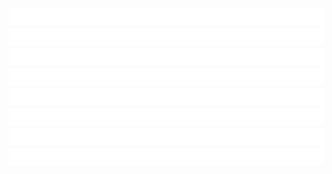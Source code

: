[![](https://raw.githubusercontent.com/jonniek/jonniek/master/line_1.svg)](https://jonniek.github.io/)
[![](https://raw.githubusercontent.com/jonniek/jonniek/master/line_2.svg)](https://jonniek.github.io/)
[![](https://raw.githubusercontent.com/jonniek/jonniek/master/line_3.svg)](https://jonniek.github.io/)
[![](https://raw.githubusercontent.com/jonniek/jonniek/master/line_4.svg)](https://jonniek.github.io/)
[![](https://raw.githubusercontent.com/jonniek/jonniek/master/line_5.svg)](https://jonniek.github.io/)
[![](https://raw.githubusercontent.com/jonniek/jonniek/master/line_6.svg)](https://jonniek.github.io/)
[![](https://raw.githubusercontent.com/jonniek/jonniek/master/line_7.svg)](https://jonniek.github.io/)
[![](https://raw.githubusercontent.com/jonniek/jonniek/master/line_8.svg)](https://jonniek.github.io/)
